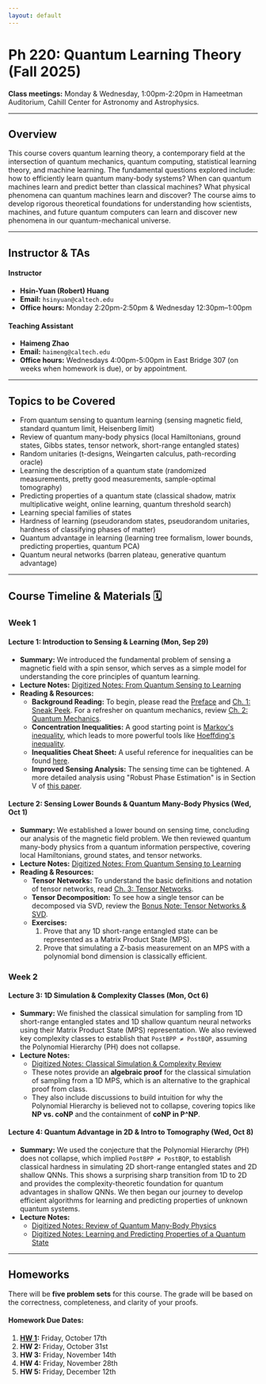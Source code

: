 ```yaml
---
layout: default
---
```


# Ph 220: Quantum Learning Theory (Fall 2025)

**Class meetings:** Monday & Wednesday, 1:00pm-2:20pm in Hameetman Auditorium, Cahill Center for Astronomy and Astrophysics.

---

## Overview

This course covers quantum learning theory, a contemporary field at the intersection of quantum mechanics, quantum computing, statistical learning theory, and machine learning. The fundamental questions explored include: how to efficiently learn quantum many-body systems? When can quantum machines learn and predict better than classical machines? What physical phenomena can quantum machines learn and discover? The course aims to develop rigorous theoretical foundations for understanding how scientists, machines, and future quantum computers can learn and discover new phenomena in our quantum-mechanical universe.

---

## Instructor & TAs

#### Instructor
* **Hsin-Yuan (Robert) Huang**
* **Email:** `hsinyuan@caltech.edu`
* **Office hours:** Monday 2:20pm-2:50pm & Wednesday 12:30pm–1:00pm

#### Teaching Assistant
* **Haimeng Zhao**
* **Email:** `haimeng@caltech.edu`
* **Office hours:** Wednesdays 4:00pm-5:00pm in East Bridge 307 (on weeks when homework is due), or by appointment.

---

## Topics to be Covered

* From quantum sensing to quantum learning (sensing magnetic field, standard quantum limit, Heisenberg limit)
* Review of quantum many-body physics (local Hamiltonians, ground states, Gibbs states, tensor network, short-range entangled states)
* Random unitaries (t-designs, Weingarten calculus, path-recording oracle)
* Learning the description of a quantum state (randomized measurements, pretty good measurements, sample-optimal tomography)
* Predicting properties of a quantum state (classical shadow, matrix multiplicative weight, online learning, quantum threshold search)
* Learning special families of states
* Hardness of learning (pseudorandom states, pseudorandom unitaries, hardness of classifying phases of matter)
* Quantum advantage in learning (learning tree formalism, lower bounds, predicting properties, quantum PCA)
* Quantum neural networks (barren plateau, generative quantum advantage)

---

## Course Timeline & Materials 🗓️

### **Week 1**

#### **Lecture 1: Introduction to Sensing & Learning (Mon, Sep 29)**
* **Summary:** We introduced the fundamental problem of sensing a magnetic field with a spin sensor, which serves as a simple model for understanding the core principles of quantum learning.
* **Lecture Notes:** [Digitized Notes: From Quantum Sensing to Learning](./materials/Note_From_Quantum_Sensing_to_Learning.pdf)
* **Reading & Resources:**
    - **Background Reading:** To begin, please read the [Preface](./materials/Preface.pdf) and [Ch. 1: Sneak Peek](./materials/Chapter-SneakPeek.pdf). For a refresher on quantum mechanics, review [Ch. 2: Quantum Mechanics](./materials/Chapter-QuantumMechanics.pdf).
    - **Concentration Inequalities:** A good starting point is [Markov's inequality](https://en.wikipedia.org/wiki/Markov%27s_inequality), which leads to more powerful tools like [Hoeffding's inequality](https://en.wikipedia.org/wiki/Hoeffding%27s_inequality).
    - **Inequalities Cheat Sheet:** A useful reference for inequalities can be found [here](https://www.lkozma.net/inequalities_cheat_sheet/ineq.pdf).
    - **Improved Sensing Analysis:** The sensing time can be tightened. A more detailed analysis using "Robust Phase Estimation" is in Section V of [this paper](https://arxiv.org/pdf/1502.02677).

#### **Lecture 2: Sensing Lower Bounds & Quantum Many-Body Physics (Wed, Oct 1)**
* **Summary:** We established a lower bound on sensing time, concluding our analysis of the magnetic field problem. We then reviewed quantum many-body physics from a quantum information perspective, covering local Hamiltonians, ground states, and tensor networks.
* **Lecture Notes:** [Digitized Notes: From Quantum Sensing to Learning](./materials/From_Quantum_Sensing_to_Learning.pdf)
* **Reading & Resources:**
    - **Tensor Networks:** To understand the basic definitions and notation of tensor networks, read [Ch. 3: Tensor Networks](./materials/Chapter-TensorNetwork.pdf).
    - **Tensor Decomposition:** To see how a single tensor can be decomposed via SVD, review the [Bonus Note: Tensor Networks & SVD](./materials/BonusLecture-SVDandTN.pdf).
    - **Exercises:**
        1.  Prove that any 1D short-range entangled state can be represented as a Matrix Product State (MPS).
        2.  Prove that simulating a Z-basis measurement on an MPS with a polynomial bond dimension is classically efficient.


### **Week 2**

#### **Lecture 3: 1D Simulation & Complexity Classes (Mon, Oct 6)**
* **Summary:** We finished the classical simulation for sampling from 1D short-range entangled states and 1D shallow quantum neural networks using their Matrix Product State (MPS) representation. We also reviewed key complexity classes to establish that `PostBPP ≠ PostBQP`, assuming the Polynomial Hierarchy (PH) does not collapse.
* **Lecture Notes:**
    * [Digitized Notes: Classical Simulation & Complexity Review](./materials/Note_Review_of_Quantum_Complexity.pdf)
    * These notes provide an **algebraic proof** for the classical simulation of sampling from a 1D MPS, which is an alternative to the graphical proof from class.
    * They also include discussions to build intuition for why the Polynomial Hierarchy is believed not to collapse, covering topics like **NP vs. coNP** and the containment of **coNP in P^NP**.

#### **Lecture 4: Quantum Advantage in 2D & Intro to Tomography (Wed, Oct 8)**
* **Summary:** We used the conjecture that the Polynomial Hierarchy (PH) does not collapse, which implied `PostBPP ≠ PostBQP`, to establish classical hardness in simulating 2D short-range entangled states and 2D shallow QNNs. This shows a surprising sharp transition from 1D to 2D and provides the complexity-theoretic foundation for quantum advantages in shallow QNNs. We then began our journey to develop efficient algorithms for learning and predicting properties of unknown quantum systems.
* **Lecture Notes:**
    * [Digitized Notes: Review of Quantum Many-Body Physics](./materials/Note_Review_of_Quantum_Complexity.pdf)
    * [Digitized Notes: Learning and Predicting Properties of a Quantum State](./materials/Note_Learning_Predicting_States.pdf)

---

## Homeworks

There will be **five problem sets** for this course. The grade will be based on the correctness, completeness, and clarity of your proofs.

#### Homework Due Dates:
1.  **[HW 1](./materials/PSET_1_Caltech_Ph_220.pdf):** Friday, October 17th
2.  **HW 2:** Friday, October 31st
3.  **HW 3:** Friday, November 14th
4.  **HW 4:** Friday, November 28th
5.  **HW 5:** Friday, December 12th